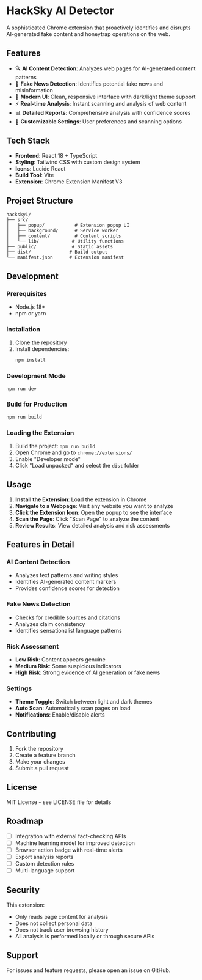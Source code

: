 # HackSky AI Detector

A sophisticated Chrome extension that proactively identifies and disrupts AI-generated fake content and honeytrap operations on the web.

## Features

- 🔍 **AI Content Detection**: Analyzes web pages for AI-generated content patterns
- 🚨 **Fake News Detection**: Identifies potential fake news and misinformation
- 🎨 **Modern UI**: Clean, responsive interface with dark/light theme support
- ⚡ **Real-time Analysis**: Instant scanning and analysis of web content
- 📊 **Detailed Reports**: Comprehensive analysis with confidence scores
- 🔧 **Customizable Settings**: User preferences and scanning options

## Tech Stack

- **Frontend**: React 18 + TypeScript
- **Styling**: Tailwind CSS with custom design system
- **Icons**: Lucide React
- **Build Tool**: Vite
- **Extension**: Chrome Extension Manifest V3

## Project Structure

```
hacksky1/
├── src/
│   ├── popup/           # Extension popup UI
│   ├── background/      # Service worker
│   ├── content/         # Content scripts
│   └── lib/            # Utility functions
├── public/             # Static assets
├── dist/              # Build output
└── manifest.json      # Extension manifest
```

## Development

### Prerequisites

- Node.js 18+ 
- npm or yarn

### Installation

1. Clone the repository
2. Install dependencies:
   ```bash
   npm install
   ```

### Development Mode

```bash
npm run dev
```

### Build for Production

```bash
npm run build
```

### Loading the Extension

1. Build the project: `npm run build`
2. Open Chrome and go to `chrome://extensions/`
3. Enable "Developer mode"
4. Click "Load unpacked" and select the `dist` folder

## Usage

1. **Install the Extension**: Load the extension in Chrome
2. **Navigate to a Webpage**: Visit any website you want to analyze
3. **Click the Extension Icon**: Open the popup to see the interface
4. **Scan the Page**: Click "Scan Page" to analyze the content
5. **Review Results**: View detailed analysis and risk assessments

## Features in Detail

### AI Content Detection
- Analyzes text patterns and writing styles
- Identifies AI-generated content markers
- Provides confidence scores for detection

### Fake News Detection
- Checks for credible sources and citations
- Analyzes claim consistency
- Identifies sensationalist language patterns

### Risk Assessment
- **Low Risk**: Content appears genuine
- **Medium Risk**: Some suspicious indicators
- **High Risk**: Strong evidence of AI generation or fake news

### Settings
- **Theme Toggle**: Switch between light and dark themes
- **Auto Scan**: Automatically scan pages on load
- **Notifications**: Enable/disable alerts

## Contributing

1. Fork the repository
2. Create a feature branch
3. Make your changes
4. Submit a pull request

## License

MIT License - see LICENSE file for details

## Roadmap

- [ ] Integration with external fact-checking APIs
- [ ] Machine learning model for improved detection
- [ ] Browser action badge with real-time alerts
- [ ] Export analysis reports
- [ ] Custom detection rules
- [ ] Multi-language support

## Security

This extension:
- Only reads page content for analysis
- Does not collect personal data
- Does not track user browsing history
- All analysis is performed locally or through secure APIs

## Support

For issues and feature requests, please open an issue on GitHub. 